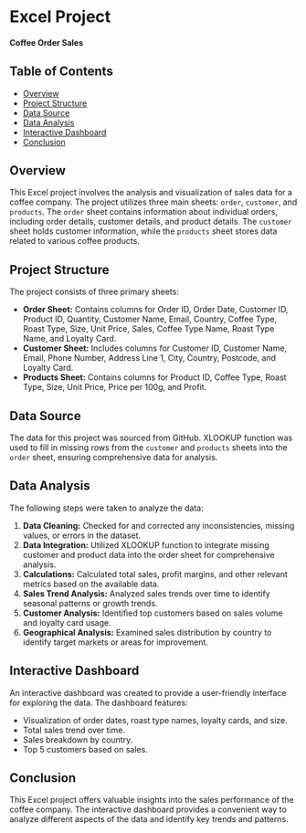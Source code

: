 # Excel Project 
#### Coffee Order Sales 

## Table of Contents
- [Overview](#overview)
- [Project Structure](#project-structure)
- [Data Source](#data-source)
- [Data Analysis](#data-analysis)
- [Interactive Dashboard](#interactive-dashboard)
- [Conclusion](#conclusion)

## Overview
This Excel project involves the analysis and visualization of sales data for a coffee company. The project utilizes three main sheets: `order`, `customer`, and `products`. The `order` sheet contains information about individual orders, including order details, customer details, and product details. The `customer` sheet holds customer information, while the `products` sheet stores data related to various coffee products.

## Project Structure
The project consists of three primary sheets:
- **Order Sheet:** Contains columns for Order ID, Order Date, Customer ID, Product ID, Quantity, Customer Name, Email, Country, Coffee Type, Roast Type, Size, Unit Price, Sales, Coffee Type Name, Roast Type Name, and Loyalty Card.
- **Customer Sheet:** Includes columns for Customer ID, Customer Name, Email, Phone Number, Address Line 1, City, Country, Postcode, and Loyalty Card.
- **Products Sheet:** Contains columns for Product ID, Coffee Type, Roast Type, Size, Unit Price, Price per 100g, and Profit.

## Data Source
The data for this project was sourced from GitHub. XLOOKUP function was used to fill in missing rows from the `customer` and `products` sheets into the `order` sheet, ensuring comprehensive data for analysis.

## Data Analysis
The following steps were taken to analyze the data:
1. **Data Cleaning:** Checked for and corrected any inconsistencies, missing values, or errors in the dataset.
2. **Data Integration:** Utilized XLOOKUP function to integrate missing customer and product data into the order sheet for comprehensive analysis.
3. **Calculations:** Calculated total sales, profit margins, and other relevant metrics based on the available data.
4. **Sales Trend Analysis:** Analyzed sales trends over time to identify seasonal patterns or growth trends.
5. **Customer Analysis:** Identified top customers based on sales volume and loyalty card usage.
6. **Geographical Analysis:** Examined sales distribution by country to identify target markets or areas for improvement.

## Interactive Dashboard
An interactive dashboard was created to provide a user-friendly interface for exploring the data. The dashboard features:
- Visualization of order dates, roast type names, loyalty cards, and size.
- Total sales trend over time.
- Sales breakdown by country.
- Top 5 customers based on sales.

## Conclusion
This Excel project offers valuable insights into the sales performance of the coffee company. The interactive dashboard provides a convenient way to analyze different aspects of the data and identify key trends and patterns.
